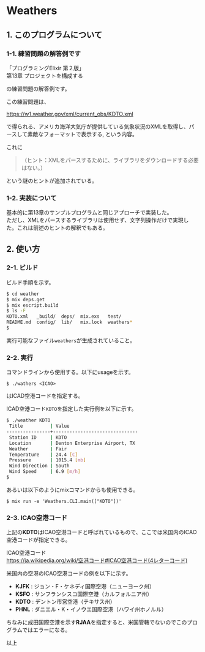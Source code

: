 # Weathers

## 1. このプログラムについて

### 1-1. 練習問題の解答例です

「プログラミングElixir 第２版」<br>
第13章 プロジェクトを構成する

の練習問題の解答例です。

この練習問題は、

https://w1.weather.gov/xml/current_obs/KDTO.xml

で得られる、アメリカ海洋大気庁が提供している気象状況のXMLを取得し、パースして素敵なフォーマットで表示する,
という内容。

これに

> （ヒント：XMLをパースするために、ライブラリをダウンロードする必要はない。）

という謎のヒントが追加されている。

### 1-2. 実装について

基本的に第13章のサンプルプログラムと同じアプローチで実装した。<br>
ただし、XMLをパースするライブラリは使用せず、文字列操作だけで実現した。これは前述のヒントの解釈でもある。

## 2. 使い方

### 2-1. ビルド

ビルド手順を示す。

```sh
$ cd weather
$ mix deps.get
$ mix escript.build
$ ls -F
KDTO.xml   _build/  deps/  mix.exs   test/
README.md  config/  lib/   mix.lock  weathers*
$
```

実行可能なファイル`weathers`が生成されていること。

### 2-2. 実行

コマンドラインから使用する。以下にusageを示す。

```
$ ./wathers <ICAO>
```

<ICAO>はICAD空港コードを指定する。

ICAD空港コード`KDTO`を指定した実行例を以下に示す。

```sh
$ ./weather KDTO
 Title          | Value
----------------+-------------------------------
 Station ID     | KDTO
 Location       | Denton Enterprise Airport, TX
 Weather        | Fair
 Temperature    | 24.4 [C]
 Pressure       | 1015.4 [mb]
 Wind Direction | South
 Wind Speed     | 6.9 [m/h]
$
```

あるいは以下のようにmixコマンドからも使用できる。

```
$ mix run -e 'Weathers.CLI.main(["KDTO"])'
```

### 2-3. ICAO空港コード

上記の**KDTO**はICAO空港コードと呼ばれているもので、ここでは米国内のICAO空港コードが指定できる。


ICAO空港コード<br>
https://ja.wikipedia.org/wiki/空港コード#ICAO空港コード(4レターコード)

米国内の空港のICAO空港コードの例を以下に示す。

* **KJFK** : ジョン・F・ケネディ国際空港（ニューヨーク州）
* **KSFO** : サンフランシスコ国際空港（カルフォルニア州）
* **KDTO** : デントン市営空港（テキサス州）
* **PHNL** : ダニエル・K・イノウエ国際空港（ハワイ州ホノルル）

ちなみに成田国際空港を示す**RJAA**を指定すると、米国管轄でないのでこのプログラムではエラーになる。

以上
